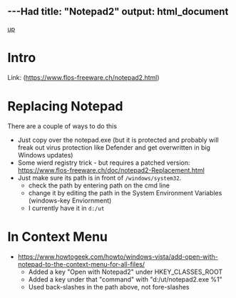 ---Had
title: "Notepad2"
output: html_document
---
[up](https://mikewise2718.github.io/markdowndocs/)

# Intro
Link: (https://www.flos-freeware.ch/notepad2.html)

# Replacing Notepad
There are a couple of ways to do this
- Just copy over the notepad.exe (but it is protected and probably will freak out virus protection like Defender and get overwritten in big Windows updates)
- Some wierd registry trick - but requires a patched version: https://www.flos-freeware.ch/doc/notepad2-Replacement.html
- Just make sure its path is in front of `/windows/system32`. 
    - check the path by entering path on the cmd line
    - change it by editing the path in the System Environment Variables (windows-key Enviornment)
    - I currently have it in `d:/ut`


# In Context Menu
- https://www.howtogeek.com/howto/windows-vista/add-open-with-notepad-to-the-context-menu-for-all-files/
   - Added a key "Open with Notepad2" under HKEY_CLASSES_ROOT
   - Added a key under that "command" with "d:/ut/notepad2.exe %1"
   - Used back-slashes in the path above, not fore-slashes

